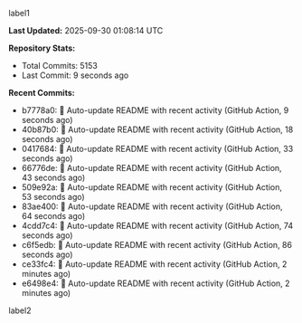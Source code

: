 
label1 
<!-- ACTIVITY_START -->
**Last Updated:** 2025-09-30 01:08:14 UTC

**Repository Stats:**
- Total Commits: 5153
- Last Commit: 9 seconds ago

**Recent Commits:**
- b7778a0: 🤖 Auto-update README with recent activity (GitHub Action, 9 seconds ago)
- 40b87b0: 🤖 Auto-update README with recent activity (GitHub Action, 18 seconds ago)
- 0417684: 🤖 Auto-update README with recent activity (GitHub Action, 33 seconds ago)
- 66776de: 🤖 Auto-update README with recent activity (GitHub Action, 43 seconds ago)
- 509e92a: 🤖 Auto-update README with recent activity (GitHub Action, 53 seconds ago)
- 83ae400: 🤖 Auto-update README with recent activity (GitHub Action, 64 seconds ago)
- 4cdd7c4: 🤖 Auto-update README with recent activity (GitHub Action, 74 seconds ago)
- c6f5edb: 🤖 Auto-update README with recent activity (GitHub Action, 86 seconds ago)
- ce33fc4: 🤖 Auto-update README with recent activity (GitHub Action, 2 minutes ago)
- e6498e4: 🤖 Auto-update README with recent activity (GitHub Action, 2 minutes ago)
<!-- ACTIVITY_END -->

label2

